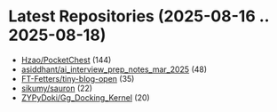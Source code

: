 # Latest Repositories (2025-08-16 .. 2025-08-18)

- [Hzao/PocketChest](https://github.com/Hzao/PocketChest) (144)
- [asiddhant/ai_interview_prep_notes_mar_2025](https://github.com/asiddhant/ai_interview_prep_notes_mar_2025) (48)
- [FT-Fetters/tiny-blog-open](https://github.com/FT-Fetters/tiny-blog-open) (35)
- [sikumy/sauron](https://github.com/sikumy/sauron) (22)
- [ZYPyDoki/Gg_Docking_Kernel](https://github.com/ZYPyDoki/Gg_Docking_Kernel) (20)
